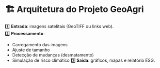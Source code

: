 # 🏗 Arquitetura do Projeto GeoAgri

1️⃣ **Entrada**: imagens satelitais (GeoTIFF ou links web).  
2️⃣ **Processamento**:
- Carregamento das imagens
- Ajuste de tamanho
- Detecção de mudanças (desmatamento)
- Simulação de risco climático
3️⃣ **Saída**: gráficos, mapas e relatório ESG.
